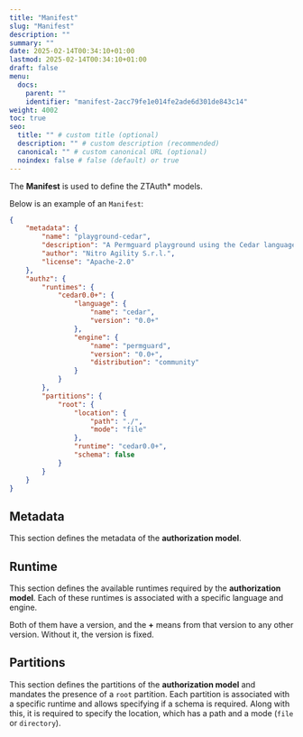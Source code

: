 ```yaml
---
title: "Manifest"
slug: "Manifest"
description: ""
summary: ""
date: 2025-02-14T00:34:10+01:00
lastmod: 2025-02-14T00:34:10+01:00
draft: false
menu:
  docs:
    parent: ""
    identifier: "manifest-2acc79fe1e014fe2ade6d301de843c14"
weight: 4002
toc: true
seo:
  title: "" # custom title (optional)
  description: "" # custom description (recommended)
  canonical: "" # custom canonical URL (optional)
  noindex: false # false (default) or true
---
```


The **Manifest** is used to define the ZTAuth* models.

Below is an example of an `Manifest`:

```json
{
    "metadata": {
        "name": "playground-cedar",
        "description": "A Permguard playground using the Cedar language.",
        "author": "Nitro Agility S.r.l.",
        "license": "Apache-2.0"
    },
    "authz": {
        "runtimes": {
            "cedar0.0+": {
                "language": {
                    "name": "cedar",
                    "version": "0.0+"
                },
                "engine": {
                    "name": "permguard",
                    "version": "0.0+",
                    "distribution": "community"
                }
            }
        },
        "partitions": {
            "root": {
                "location": {
                    "path": "./",
                    "mode": "file"
                },
                "runtime": "cedar0.0+",
                "schema": false
            }
        }
    }
}
```

## **Metadata**

This section defines the metadata of the **authorization model**.

## **Runtime**

This section defines the available runtimes required by the **authorization model**.
Each of these runtimes is associated with a specific language and engine.

Both of them have a version, and the **+** means from that version to any other version. Without it, the version is fixed.

## **Partitions**

This section defines the partitions of the **authorization model** and mandates the presence of a ```root``` partition. Each partition is associated with a specific runtime and allows specifying if a schema is required.
Along with this, it is required to specify the location, which has a path and a mode (```file``` or ```directory```).
